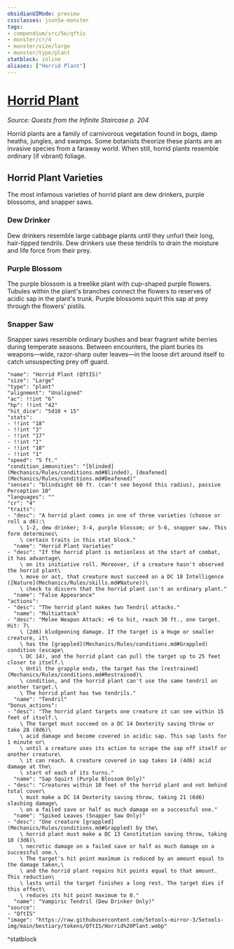 ```yaml
---
obsidianUIMode: preview
cssclasses: json5e-monster
tags:
- compendium/src/5e/qftis
- monster/cr/4
- monster/size/large
- monster/type/plant
statblock: inline
aliases: ["Horrid Plant"]
---
```

# [Horrid Plant](Mechanics\bestiary\plant/horrid-plant-qftis.md)
*Source: Quests from the Infinite Staircase p. 204*  

Horrid plants are a family of carnivorous vegetation found in bogs, damp heaths, jungles, and swamps. Some botanists theorize these plants are an invasive species from a faraway world. When still, horrid plants resemble ordinary (if vibrant) foliage.

## Horrid Plant Varieties

The most infamous varieties of horrid plant are dew drinkers, purple blossoms, and snapper saws.

### Dew Drinker

Dew drinkers resemble large cabbage plants until they unfurl their long, hair-tipped tendrils. Dew drinkers use these tendrils to drain the moisture and life force from their prey.

### Purple Blossom

The purple blossom is a treelike plant with cup-shaped purple flowers. Tubules within the plant's branches connect the flowers to reserves of acidic sap in the plant's trunk. Purple blossoms squirt this sap at prey through the flowers' pistils.

### Snapper Saw

Snapper saws resemble ordinary bushes and bear fragrant white berries during temperate seasons. Between encounters, the plant buries its weapons—wide, razor-sharp outer leaves—in the loose dirt around itself to catch unsuspecting prey off guard.

```statblock
"name": "Horrid Plant (QftIS)"
"size": "Large"
"type": "plant"
"alignment": "Unaligned"
"ac": !!int "6"
"hp": !!int "42"
"hit_dice": "5d10 + 15"
"stats":
- !!int "18"
- !!int "3"
- !!int "17"
- !!int "1"
- !!int "10"
- !!int "1"
"speed": "5 ft."
"condition_immunities": "[blinded](Mechanics/Rules/conditions.md#Blinded), [deafened](Mechanics/Rules/conditions.md#Deafened)"
"senses": "blindsight 60 ft. (can't see beyond this radius), passive Perception 10"
"languages": ""
"cr": "4"
"traits":
- "desc": "A horrid plant comes in one of three varieties (choose or roll a d6):\
    \ 1-2, dew drinker; 3-4, purple blossom; or 5-6, snapper saw. This form determines\
    \ certain traits in this stat block."
  "name": "Horrid Plant Varieties"
- "desc": "If the horrid plant is motionless at the start of combat, it has advantage\
    \ on its initiative roll. Moreover, if a creature hasn't observed the horrid plant\
    \ move or act, that creature must succeed on a DC 18 Intelligence ([Nature](Mechanics/Rules/skills.md#Nature))\
    \ check to discern that the horrid plant isn't an ordinary plant."
  "name": "False Appearance"
"actions":
- "desc": "The horrid plant makes two Tendril attacks."
  "name": "Multiattack"
- "desc": "Melee Weapon Attack: +6 to hit, reach 30 ft., one target. Hit: 7\
    \ (2d6) bludgeoning damage. If the target is a Huge or smaller creature, it\
    \ has the [grappled](Mechanics/Rules/conditions.md#Grappled) condition (escape\
    \ DC 14), and the horrid plant can pull the target up to 25 feet closer to itself.\
    \ Until the grapple ends, the target has the [restrained](Mechanics/Rules/conditions.md#Restrained)\
    \ condition, and the horrid plant can't use the same tendril on another target.\
    \ The horrid plant has two tendrils."
  "name": "Tendril"
"bonus_actions":
- "desc": "The horrid plant targets one creature it can see within 15 feet of itself.\
    \ The target must succeed on a DC 14 Dexterity saving throw or take 28 (8d6)\
    \ acid damage and become covered in acidic sap. This sap lasts for 1 minute or\
    \ until a creature uses its action to scrape the sap off itself or another creature\
    \ it can reach. A creature covered in sap takes 14 (4d6) acid damage at the\
    \ start of each of its turns."
  "name": "Sap Squirt (Purple Blossom Only)"
- "desc": "Creatures within 10 feet of the horrid plant and not behind total cover\
    \ must make a DC 14 Dexterity saving throw, taking 21 (6d6) slashing damage\
    \ on a failed save or half as much damage on a successful one."
  "name": "Spiked Leaves (Snapper Saw Only)"
- "desc": "One creature [grappled](Mechanics/Rules/conditions.md#Grappled) by the\
    \ horrid plant must make a DC 13 Constitution saving throw, taking 10 (3d6)\
    \ necrotic damage on a failed save or half as much damage on a successful one.\
    \ The target's hit point maximum is reduced by an amount equal to the damage taken,\
    \ and the horrid plant regains hit points equal to that amount. This reduction\
    \ lasts until the target finishes a long rest. The target dies if this effect\
    \ reduces its hit point maximum to 0."
  "name": "Vampiric Tendril (Dew Drinker Only)"
"source":
- "QftIS"
"image": "https://raw.githubusercontent.com/5etools-mirror-3/5etools-img/main/bestiary/tokens/QftIS/Horrid%20Plant.webp"
```
^statblock